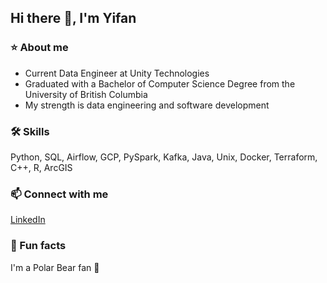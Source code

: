 ## Hi there 🙌, I'm Yifan

### ⭐ About me
- Current Data Engineer at Unity Technologies
- Graduated with a Bachelor of Computer Science Degree from the University of British Columbia
- My strength is data engineering and software development



### 🛠 Skills
Python, SQL, Airflow, GCP, PySpark, Kafka, Java, Unix, Docker, Terraform, C++, R, ArcGIS

### 📫 Connect with me 
[LinkedIn](https://www.linkedin.com/in/yfsunubc/)

### 🌄 Fun facts
I'm a Polar Bear fan 🐻
